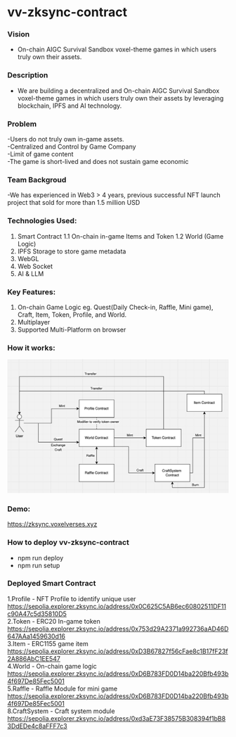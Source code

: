 # vv-zksync-contract

### Vision
* On-chain AIGC Survival Sandbox voxel-theme games in which users truly own their assets.

### Description
* We are building a decentralized and On-chain AIGC Survival Sandbox voxel-theme games in which users truly own their assets by leveraging blockchain, IPFS and AI technology.

### Problem
-Users do not truly own in-game assets. \
-Centralized and Control by Game Company \
-Limit of game content \
-The game is short-lived and does not sustain game economic

### Team Backgroud
-We has experienced in Web3 > 4 years, previous successful NFT launch project that sold for more than 1.5 million USD

### Technologies Used:
1. Smart Contract
1.1 On-chain in-game Items and Token
1.2 World (Game Logic)
2. IPFS Storage to store game metadata
3. WebGL
4. Web Socket
5. AI & LLM

### Key Features:
1. On-chain Game Logic eg. Quest(Daily Check-in, Raffle, Mini game), Craft, Item, Token, Profile, and World.
2. Multiplayer
3. Supported Multi-Platform on browser

### How it works:
![How it works](/howitwork.png "How it works")

### Demo:
https://zksync.voxelverses.xyz


### How to deploy vv-zksync-contract
* npm run deploy
* npm run setup

### Deployed Smart Contract
1.Profile - NFT Profile to identify unique user https://sepolia.explorer.zksync.io/address/0x0C625C5AB6ec60802511DF11c90A47c5d35810D5 \
2.Token - ERC20 In-game token https://sepolia.explorer.zksync.io/address/0x753d29A2371a992736aAD46D647AAa1459630d16 \
3.Item - ERC1155 game item https://sepolia.explorer.zksync.io/address/0xD3B67827f56cFae8c1B17fF23f2A886AbC1EE547 \
4.World - On-chain game logic https://sepolia.explorer.zksync.io/address/0xD6B783FD0D14ba220Bfb493b4f697De85Fec5001 \
5.Raffle - Raffle Module for mini game https://sepolia.explorer.zksync.io/address/0xD6B783FD0D14ba220Bfb493b4f697De85Fec5001 \
8.CraftSystem - Craft system module https://sepolia.explorer.zksync.io/address/0xd3aE73F38575B308394f1bB83DdEDe4c8aFFF7c3